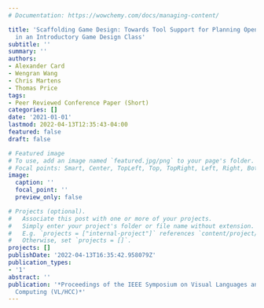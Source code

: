 ```yaml
---
# Documentation: https://wowchemy.com/docs/managing-content/

title: 'Scaffolding Game Design: Towards Tool Support for Planning Open-Ended Projects
  in an Introductory Game Design Class'
subtitle: ''
summary: ''
authors:
- Alexander Card
- Wengran Wang
- Chris Martens
- Thomas Price
tags:
- Peer Reviewed Conference Paper (Short)
categories: []
date: '2021-01-01'
lastmod: 2022-04-13T12:35:43-04:00
featured: false
draft: false

# Featured image
# To use, add an image named `featured.jpg/png` to your page's folder.
# Focal points: Smart, Center, TopLeft, Top, TopRight, Left, Right, BottomLeft, Bottom, BottomRight.
image:
  caption: ''
  focal_point: ''
  preview_only: false

# Projects (optional).
#   Associate this post with one or more of your projects.
#   Simply enter your project's folder or file name without extension.
#   E.g. `projects = ["internal-project"]` references `content/project/deep-learning/index.md`.
#   Otherwise, set `projects = []`.
projects: []
publishDate: '2022-04-13T16:35:42.958079Z'
publication_types:
- '1'
abstract: ''
publication: '*Proceedings of the IEEE Symposium on Visual Languages and Human-Centric
  Computing (VL/HCC)*'
---
```

